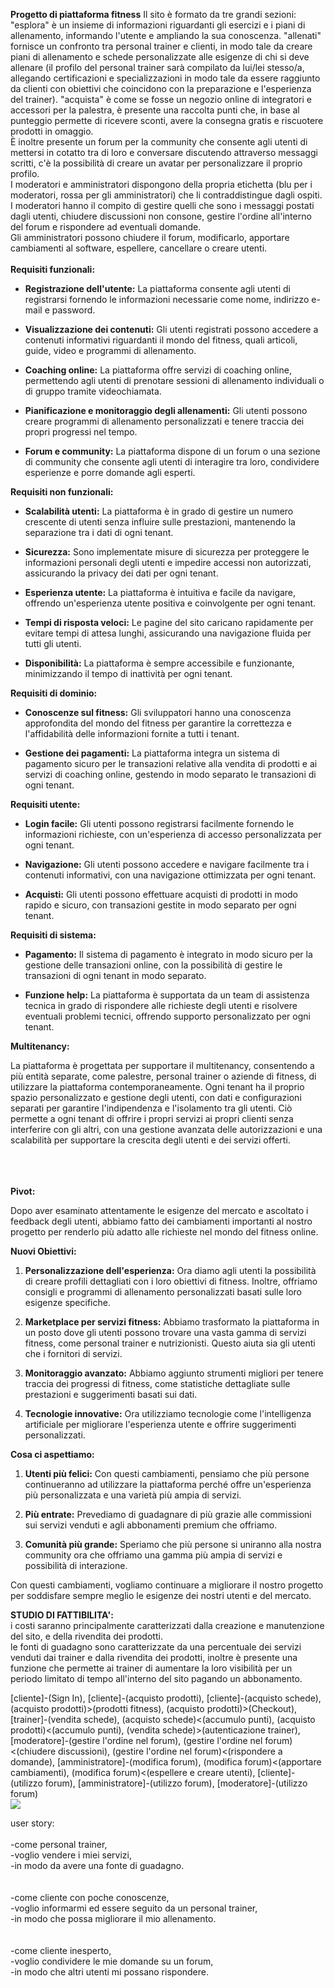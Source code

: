 

**Progetto di piattaforma fitness**
Il sito è formato da tre grandi sezioni: "esplora" è un insieme di informazioni riguardanti gli esercizi e i piani di allenamento, informando l'utente e ampliando la sua conoscenza. "allenati" fornisce un confronto tra personal trainer e clienti, in modo tale da creare piani di allenamento e schede personalizzate alle esigenze di chi si deve allenare (il profilo del personal trainer sarà compilato da lui/lei stesso/a, allegando certificazioni e specializzazioni in modo tale da essere raggiunto da clienti con obiettivi che coincidono con la preparazione e l'esperienza del trainer). "acquista" è come se fosse un negozio online di integratori e accessori per la palestra, è presente una raccolta punti che, in base al punteggio permette di ricevere sconti, avere la consegna gratis e riscuotere prodotti in omaggio.<br>
È inoltre presente un forum per la community che consente agli utenti di mettersi in cotatto tra di loro e conversare discutendo attraverso messaggi scritti, c'è la possibilità di creare un avatar per personalizzare il proprio profilo.<br>
I moderatori e amministratori dispongono della propria etichetta (blu per i moderatori, rossa per gli amministratori) che li contraddistingue dagli ospiti.<br>
I moderatori hanno il compito di gestire quelli che sono i messaggi postati dagli utenti, chiudere discussioni non consone, gestire l'ordine all'interno del forum e rispondere ad eventuali domande.<br>
Gli amministratori possono chiudere il forum, modificarlo, apportare cambiamenti al software, espellere, cancellare o creare utenti.<br><br>
**Requisiti funzionali:**

- **Registrazione dell'utente:** La piattaforma consente agli utenti di registrarsi fornendo le informazioni necessarie come nome, indirizzo e-mail e password.
  
- **Visualizzazione dei contenuti:** Gli utenti registrati possono accedere a contenuti informativi riguardanti il mondo del fitness, quali articoli, guide, video e programmi di allenamento.
  
- **Coaching online:** La piattaforma offre servizi di coaching online, permettendo agli utenti di prenotare sessioni di allenamento individuali o di gruppo tramite videochiamata.
  
- **Pianificazione e monitoraggio degli allenamenti:** Gli utenti possono creare programmi di allenamento personalizzati e tenere traccia dei propri progressi nel tempo.
  
- **Forum e community:** La piattaforma dispone di un forum o una sezione di community che consente agli utenti di interagire tra loro, condividere esperienze e porre domande agli esperti.

**Requisiti non funzionali:**

- **Scalabilità utenti:** La piattaforma è in grado di gestire un numero crescente di utenti senza influire sulle prestazioni, mantenendo la separazione tra i dati di ogni tenant.
  
- **Sicurezza:** Sono implementate misure di sicurezza per proteggere le informazioni personali degli utenti e impedire accessi non autorizzati, assicurando la privacy dei dati per ogni tenant.
  
- **Esperienza utente:** La piattaforma è intuitiva e facile da navigare, offrendo un'esperienza utente positiva e coinvolgente per ogni tenant.
  
- **Tempi di risposta veloci:** Le pagine del sito caricano rapidamente per evitare tempi di attesa lunghi, assicurando una navigazione fluida per tutti gli utenti.
  
- **Disponibilità:** La piattaforma è sempre accessibile e funzionante, minimizzando il tempo di inattività per ogni tenant.

**Requisiti di dominio:**

- **Conoscenze sul fitness:** Gli sviluppatori hanno una conoscenza approfondita del mondo del fitness per garantire la correttezza e l'affidabilità delle informazioni fornite a tutti i tenant.
  
- **Gestione dei pagamenti:** La piattaforma integra un sistema di pagamento sicuro per le transazioni relative alla vendita di prodotti e ai servizi di coaching online, gestendo in modo separato le transazioni di ogni tenant.

**Requisiti utente:**

- **Login facile:** Gli utenti possono registrarsi facilmente fornendo le informazioni richieste, con un'esperienza di accesso personalizzata per ogni tenant.
  
- **Navigazione:** Gli utenti possono accedere e navigare facilmente tra i contenuti informativi, con una navigazione ottimizzata per ogni tenant.
  
- **Acquisti:** Gli utenti possono effettuare acquisti di prodotti in modo rapido e sicuro, con transazioni gestite in modo separato per ogni tenant.

**Requisiti di sistema:**

- **Pagamento:** Il sistema di pagamento è integrato in modo sicuro per la gestione delle transazioni online, con la possibilità di gestire le transazioni di ogni tenant in modo separato.
  
- **Funzione help:** La piattaforma è supportata da un team di assistenza tecnica in grado di rispondere alle richieste degli utenti e risolvere eventuali problemi tecnici, offrendo supporto personalizzato per ogni tenant.

**Multitenancy:**

La piattaforma è progettata per supportare il multitenancy, consentendo a più entità separate, come palestre, personal trainer o aziende di fitness, di utilizzare la piattaforma contemporaneamente. Ogni tenant ha il proprio spazio personalizzato e gestione degli utenti, con dati e configurazioni separati per garantire l'indipendenza e l'isolamento tra gli utenti. Ciò permette a ogni tenant di offrire i propri servizi ai propri clienti senza interferire con gli altri, con una gestione avanzata delle autorizzazioni e una scalabilità per supportare la crescita degli utenti e dei servizi offerti.
<br>
<br><br><br>


**Pivot:**

Dopo aver esaminato attentamente le esigenze del mercato e ascoltato i feedback degli utenti, abbiamo fatto dei cambiamenti importanti al nostro progetto per renderlo più adatto alle richieste nel mondo del fitness online.

**Nuovi Obiettivi:**

1. **Personalizzazione dell'esperienza:** Ora diamo agli utenti la possibilità di creare profili dettagliati con i loro obiettivi di fitness. Inoltre, offriamo consigli e programmi di allenamento personalizzati basati sulle loro esigenze specifiche.

2. **Marketplace per servizi fitness:** Abbiamo trasformato la piattaforma in un posto dove gli utenti possono trovare una vasta gamma di servizi fitness, come personal trainer e nutrizionisti. Questo aiuta sia gli utenti che i fornitori di servizi.

3. **Monitoraggio avanzato:** Abbiamo aggiunto strumenti migliori per tenere traccia dei progressi di fitness, come statistiche dettagliate sulle prestazioni e suggerimenti basati sui dati.

4. **Tecnologie innovative:** Ora utilizziamo tecnologie come l'intelligenza artificiale per migliorare l'esperienza utente e offrire suggerimenti personalizzati.

**Cosa ci aspettiamo:**

1. **Utenti più felici:** Con questi cambiamenti, pensiamo che più persone continueranno ad utilizzare la piattaforma perché offre un'esperienza più personalizzata e una varietà più ampia di servizi.

2. **Più entrate:** Prevediamo di guadagnare di più grazie alle commissioni sui servizi venduti e agli abbonamenti premium che offriamo.

3. **Comunità più grande:** Speriamo che più persone si uniranno alla nostra community ora che offriamo una gamma più ampia di servizi e possibilità di interazione.

Con questi cambiamenti, vogliamo continuare a migliorare il nostro progetto per soddisfare sempre meglio le esigenze dei nostri utenti e del mercato.


**STUDIO DI FATTIBILITA':**<br>
i costi saranno principalmente caratterizzati dalla creazione e manutenzione del sito, e della rivendita dei prodotti.<br>
le fonti di guadagno sono caratterizzate da una percentuale dei servizi venduti dai trainer e dalla rivendita dei prodotti, inoltre è presente una funzione che permette ai trainer di aumentare la loro visibilità per un periodo limitato di tempo
all'interno del sito pagando un abbonamento.








[cliente]-(Sign In), [cliente]-(acquisto prodotti), 
[cliente]-(acquisto schede), 
(acquisto prodotti)>(prodotti fitness), 
(acquisto prodotti)>(Checkout), 
[trainer]-(vendita schede), 
(acquisto schede)<(accumulo punti), 
(acquisto prodotti)<(accumulo punti), 
(vendita schede)>(autenticazione trainer),
[moderatore]-(gestire l'ordine nel forum),
(gestire l'ordine nel forum)<(chiudere discussioni),
(gestire l'ordine nel forum)<(rispondere a domande),
[amministratore]-(modifica forum),
(modifica forum)<(apportare cambiamenti),
(modifica forum)<(espellere e creare utenti),
[cliente]-(utilizzo forum),
[amministratore]-(utilizzo forum),
[moderatore]-(utilizzo forum)<br>
<img src="http://yuml.me/diagram/scruffy/usecase/[cliente]-(Sign In), [cliente]-(acquisto prodotti), [cliente]-(acquisto schede), (acquisto prodotti)>(prodotti fitness), (acquisto prodotti)>(Checkout), [trainer]-(vendita schede), (acquisto schede)<(accumulo punti), (acquisto prodotti)<(accumulo punti), (vendita schede)>(autenticazione trainer),[moderatore]-(gestire l'ordine nel forum),(gestire l'ordine nel forum)<(chiudere discussioni),(gestire l'ordine nel forum)<(rispondere a domande),[amministratore]-(modifica forum),(modifica forum)<(apportare cambiamenti),(modifica forum)<(espellere e creare utenti),[cliente]-(utilizzo forum),[amministratore]-(utilizzo forum),[moderatore]-(utilizzo forum)" >


user story:<br><br>
-come personal trainer,<br>
-voglio vendere i miei servizi,<br>
-in modo da avere una fonte di guadagno.<br><br><br>
-come cliente con poche conoscenze,<br>
-voglio informarmi ed essere seguito da un personal trainer,<br>
-in modo che possa migliorare il mio allenamento.<br><br><br>
-come cliente inesperto,<br>
-voglio condividere le mie domande su un forum,<br>
-in modo che altri utenti mi possano rispondere.<br><br><br>
